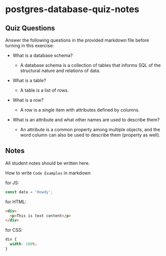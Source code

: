 # postgres-database-quiz-notes

## Quiz Questions

Answer the following questions in the provided markdown file before turning in this exercise:

- What is a database schema?

  - A database schema is a collection of tables that informs SQL of the structural nature and relations of data.

- What is a table?

  - A table is a list of rows.

- What is a row?

  - A row is a single item with attributes defined by columns.

- What is an attribute and what other names are used to describe them?

  - An attribute is a common property among multiple objects, and the word column can also be used to describe them (property as well).

## Notes

All student notes should be written here.

How to write `Code Examples` in markdown

for JS:

```javascript
const data = 'Howdy';
```

for HTML:

```html
<div>
  <p>This is text content</p>
</div>
```

for CSS:

```css
div {
  width: 100%;
}
```
